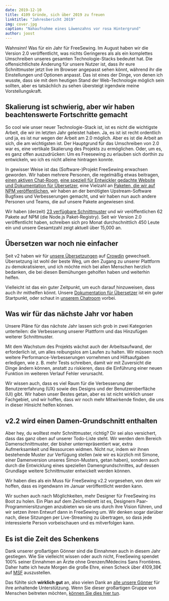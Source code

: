 ```yaml
---
date: 2019-12-10
title: 4109 Gründe, sich über 2019 zu freuen
linktitle: "Jahresbericht 2019"
img: cover.jpg
caption: "Nahaufnahme eines Löwenzahns vor rosa Hintergrund"
author: joost
---
```


Wahnsinn! Was für ein Jahr für FreeSewing. Im August haben wir die Version 2.0 veröffentlicht, was nichts Geringeres als als ein komplettes Umschreiben unseres gesamten Technologie-Stacks bedeutet hat. Die offensichtlichste Änderung für unsere Nutzer ist, dass ihr eure Schnittmuster jetzt live im Browser angepasst sehen könnt, während ihr die Einstellungen und Optionen anpasst. Das ist eines der Dinge, von denen ich wusste, dass sie mit dem heutigen Stand der Web-Technologie möglich sein sollten, aber es tatsächlich zu sehen übersteigt irgendwie meine Vorstellungskraft.

## Skalierung ist schwierig, aber wir haben beachtenswerte Fortschritte gemacht

So cool wie unser neuer Technologie-Stack ist, ist es nicht die wichtigste Arbeit, die wir im letzten Jahr geleistet haben. Ja, es ist ist recht ordentlich und ja, es ist nur wegen der Arbeit am 2.0 möglich. Aber es ist die Arbeit an sich, die am wichtigsten ist. Der Hauptgrund für das Umschreiben von 2.0 war es, eine vertikale Skalierung des Projekts zu ermöglichen. Oder, um es, es ganz offen auszudrücken: Um es Freesewing zu erlauben sich dorthin zu entwickeln, wo ich es nicht alleine hintragen konnte.

In gewisser Weise ist das (Software-)Projekt FreeSewing erwachsen geworden. Wir haben mehrere Personen, die regelmäßig etwas beitragen, [einen aktiven Chat-Room](https://chat.freesewing.org/), [eine speziell für Entwickler gedachte Website und Dokumentation für Übersetzer](https://freesewing.dev), eine Vielzahl an [Paketen, die wir auf NPM veröffentlichen](https://www.npmjs.com/search?q=keywords:freesewing), wir haben an der benötigten Upstream-Software Bugfixes und Verbesserungen gemacht, und wir haben nun auch andere Personen und Teams, die auf unsere Pakete angewiesen sind.

Wir haben (derzeit) [23 verfügbare Schnittmuster](/patterns/) und wir veröffentlichen 62 Pakete auf NPM (die Node.js Paket-Registry). Seit wir Version 2.0 veröffentlicht haben, schreiben sich pro Monat durchschnittlich 450 Leute ein und unsere Gesamtzahl zeigt aktuell über 15,000 an.

## Übersetzen war noch nie einfacher

Seit v2 haben wir für [unsere Übersetzungen](https://freesewing.dev/guides/translator/) auf [Crowdin](https://crowdin.com) gewechselt. Übersetzung ist wohl der beste Weg, um den Zugang zu unserer Plattform zu demokratisieren, und ich möchte mich bei allen Menschen herzlich bedanken, die bei diesen Bemühungen geholfen haben und weiterhin helfen.

Vielleicht ist das ein guter Zeitpunkt, um euch darauf hinzuweisen, dass auch ihr mithelfen könnt. Unsere [Dokumentation für Übersetzer](https://freesewing.dev/guides/translator/) ist ein guter Startpunkt, oder schaut in [unserem Chatroom](https://chat.freesewing.org/) vorbei.

## Was wir für das nächste Jahr vor haben

Unsere Pläne für das nächste Jahr lassen sich grob in zwei Kategorien unterteilen: die Verbesserung unserer Plattform und das Hinzufügen weiterer Schnittmuster.

Mit dem Wachstum des Projekts wächst auch der Arbeitsaufwand, der erforderlich ist, um alles reibungslos am Laufen zu halten. Wir müssen noch weitere Performance-Verbesserungen vornehmen und Hilfsaufgaben erledigen, wie z. B. mehr Tests schreiben, damit wir mit Zuversicht die Dinge ändern können, anstatt zu riskieren, dass die Einführung einer neuen Funktion im weiteren Verlauf Fehler verursacht.

Wir wissen auch, dass es viel Raum für die Verbesserung der Benutzererfahrung (UX) sowie des Designs und der Benutzeroberfläche (UI) gibt. Wir haben unser Bestes getan, aber es ist nicht wirklich unser Fachgebiet, und wir hoffen, dass wir noch mehr Mitwirkende finden, die uns in dieser Hinsicht helfen können.

## v2.2 wird einen Damen-Grundschnitt enthalten

Aber hey, du wolltest mehr Schnittmuster, richtig? Dir sei also versichert, dass das ganz oben auf unserer Todo-Liste steht. Wir werden dem Bereich Damenschnittmuster, der bisher unterrepräsentiert war, extra Aufmerksamkeit und Ressourcen widmen. Nicht nur, indem wir ihnen bestehende Muster zur Verfügung stellen (wie wir es kürzlich mit Simone, einer Damenversion unseres Simon-Musters, getan haben), sondern auch durch die Entwicklung eines speziellen Damengrundschnittes, auf dessen Grundlage weitere Schnittmuster entwickelt werden können.

Wir haben dies als ein Muss für FreeSewing v2.2 vorgesehen, von dem wir hoffen, dass es irgendwann im Januar veröffentlicht werden kann.

Wir suchen auch nach Möglichkeiten, mehr Designer für FreeSewing ins Boot zu holen. Ein Plan auf dem Zeichenbrett ist es, Designern Paar-Programmiersitzungen anzubieten wo sie uns durch ihre Vision führen, und wir setzen ihren Entwurf dann in FreeSewing um. Wir denken sogar darüber nach, diese Sitzungen per Live-Streaming zu übertragen, so dass jede interessierte Person vorbeischauen und es mitverfolgen kann.

## Es ist die Zeit des Schenkens

Dank unserer großartigen Gönner sind die Einnahmen auch in diesem Jahr gestiegen. Wie Sie vielleicht wissen oder auch nicht, FreeSewing spendet 100% seiner Einnahmen an Ärzte ohne Grenzen/Médecins Sans Frontières. Daher hatte ich heute Morgen die große Ehre, einen Scheck über 4109,38€ auf [MSF](https://www.msf.org/) auszustellen.

Das fühlte sich **wirklich gut** an, also vielen Dank an [alle unsere Gönner](/patrons) für ihre anhaltende Unterstützung. Wenn Sie dieser großartigen Gruppe von Menschen beitreten möchten, [können Sie dies hier tun](/patrons/join).


